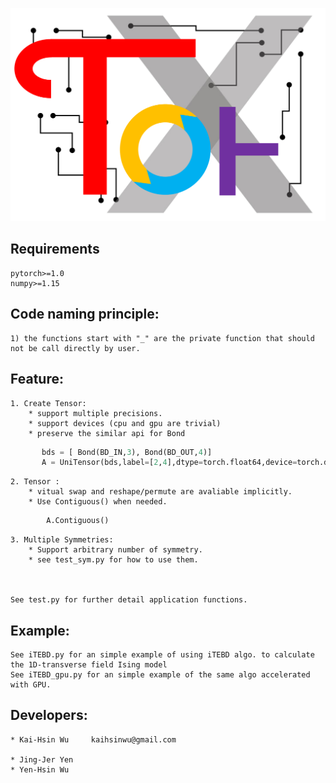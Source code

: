 ![alt text](./Tor10_icon.png)

## Requirements
    pytorch>=1.0
    numpy>=1.15

## Code naming principle:
    1) the functions start with "_" are the private function that should not be call directly by user.

## Feature:
        
    1. Create Tensor:
        * support multiple precisions.        
        * support devices (cpu and gpu are trivial)
        * preserve the similar api for Bond 
        
```python
       bds = [ Bond(BD_IN,3), Bond(BD_OUT,4)]
       A = UniTensor(bds,label=[2,4],dtype=torch.float64,device=torch.device("cpu"))
```

    2. Tensor :
        * vitual swap and reshape/permute are avaliable implicitly.
        * Use Contiguous() when needed.

```python
        A.Contiguous()

```

    3. Multiple Symmetries:
        * Support arbitrary number of symmetry. 
        * see test_sym.py for how to use them. 
        


    See test.py for further detail application functions.

## Example:

    See iTEBD.py for an simple example of using iTEBD algo. to calculate the 1D-transverse field Ising model 
    See iTEBD_gpu.py for an simple example of the same algo accelerated with GPU. 



## Developers:

    * Kai-Hsin Wu     kaihsinwu@gmail.com

    * Jing-Jer Yen 
    * Yen-Hsin Wu 
